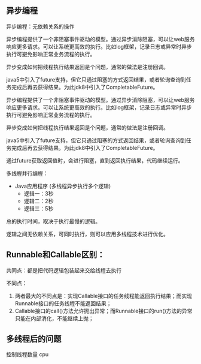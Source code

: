 ## 异步编程

异步编程：无依赖关系的操作

异步编程提供了一个非阻塞事件驱动的模型。通过异步消除阻塞，可以让web服务响应更多请求。可以让系统更高效的执行。比如log框架，记录日志或异常时异步执行可避免影响正常业务流程的执行。



异步变成如何把线程执行结果返回是个问题，通常的做法是注册回调。

java5中引入了future支持，但它只通过阻塞的方式返回结果，或者轮询查询到任务完成后再去获得结果。为此jdk8中引入了CompletableFuture。



异步编程提供了一个非阻塞事件驱动的模型。通过异步消除阻塞，可以让web服务响应更多请求。可以让系统更高效的执行。比如log框架，记录日志或异常时异步执行可避免影响正常业务流程的执行。

异步变成如何把线程执行结果返回是个问题，通常的做法是注册回调。

java5中引入了future支持，但它只通过阻塞的方式返回结果，或者轮询查询到任务完成后再去获得结果。为此jdk8中引入了CompletableFuture。



通过future获取返回值时，会进行阻塞，直到返回执行结果，代码继续运行。

多线程并行编程：

- Java应用程序 (多线程异步执行多个逻辑)
  -  逻辑一：3秒
  -  逻辑二：2秒
  -  逻辑三：5秒

总的执行时间，取决于执行最慢的逻辑。

逻辑之间无依赖关系，可同时执行，则可以应用多线程技术进行优化。



## Runnable和Callable区别：

共同点：都是把代码逻辑包装起来交给线程去执行

不同点：

1. 两者最大的不同点是：实现Callable接口的任务线程能返回执行结果；而实现Runnable接口的任务线程不能返回结果；
2. Callable接口的call()方法允许抛出异常；而Runnable接口的run()方法的异常只能在内部消化，不能继续上抛；



## 多线程后的问题

控制线程数量 cpu